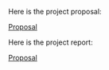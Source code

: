 

Here is the project proposal:

[Proposal](/clim680/proposal.md)


Here is the project report:

[Proposal](/clim680/report.md)
  

